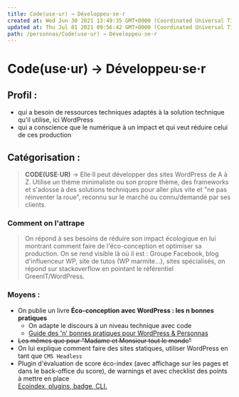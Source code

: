 ```yaml
---
title: Code(use·ur) → Développeu·se·r
created at: Wed Jun 30 2021 13:49:35 GMT+0000 (Coordinated Universal Time)
updated at: Thu Jul 01 2021 09:56:42 GMT+0000 (Coordinated Universal Time)
path: /personnas/Code(use·ur) → Développeu·se·r
---
```


# Code(use·ur) → Développeu·se·r

## Profil :

- qui a besoin de ressources techniques adaptés à la solution technique qu'il utilise, ici WordPress
- qui a conscience que le numérique à un impact et qui veut réduire celui de ces production

## Catégorisation :

> **CODE(USE·UR)** → Elle·Il peut développer des sites WordPress de A à Z. Utilise un thème minimaliste ou son propre thème, des frameworks et s'adosse à des solutions techniques pour aller plus vite et "ne pas réinventer la roue", reconnu sur le marché ou connu/demandé par ses clients.

### Comment on l'attrape

> On répond à ses besoins de réduire son impact écologique en lui montrant comment faire de l'éco-conception et optimiser sa production. On se rend visible là où il est : Groupe Facebook, blog d'influenceur WP, site de tutos (WP marmite...), sites spécialisés, on répond sur stackoverflow en pointant le référentiel GreenIT/WordPress.

### Moyens :

- On publie un livre **Éco-conception avec WordPress : les n bonnes pratiques**
  - On adapte le discours à un niveau technique avec code
  - [Guide des 'n' bonnes pratiques pour WordPress & Personnas](/Guide%20des%20'n'%20bonnes%20pratiques%20pour%20WordPress%20&%20Personnas/Guide%20des%20'n'%20bonnes%20pratiques%20pour%20WordPress%20&%20Personnas.md)
- ~~Les mêmes que pour "Madame et Monsieur tout le monde"~~
- On lui explique comment faire des sites statiques, utiliser WordPress en tant que `CMS Headless`
- Plugin d'évaluation de score éco-index (avec affichage sur les pages et dans le back-office du score), de warnings et avec checklist des points à mettre en place  
  [Ecoindex, plugins, badge, CLI.](/Ecoindex,%20plugins,%20badge,%20CLI_/Ecoindex,%20plugins,%20badge,%20CLI_.md)
